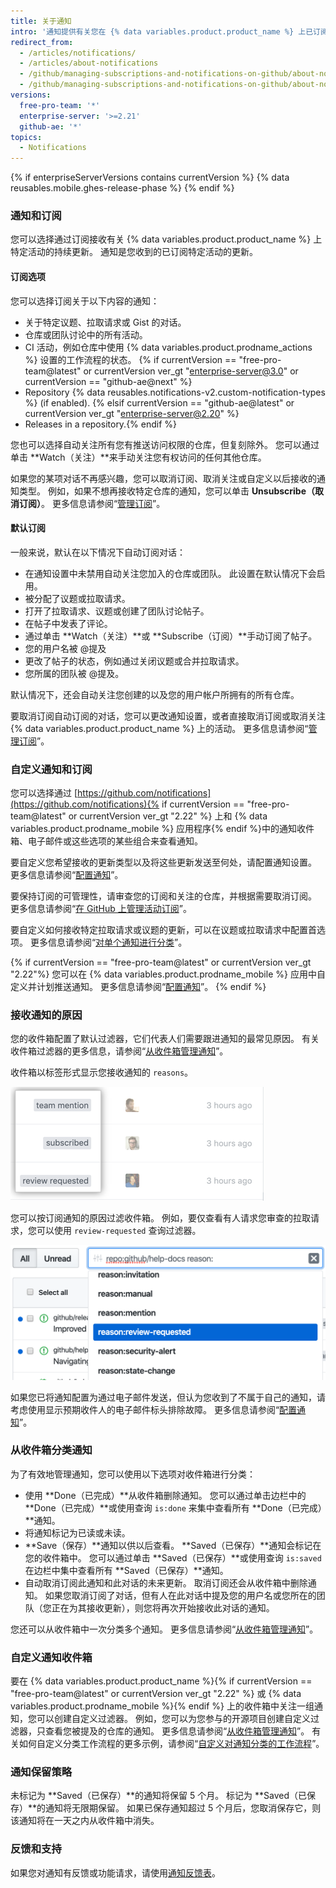 ```yaml
---
title: 关于通知
intro: '通知提供有关您在 {% data variables.product.product_name %} 上已订阅活动的更新。 您可以使用通知收件箱来自定义、分类和管理更新。'
redirect_from:
  - /articles/notifications/
  - /articles/about-notifications
  - /github/managing-subscriptions-and-notifications-on-github/about-notifications-beta
  - /github/managing-subscriptions-and-notifications-on-github/about-notifications
versions:
  free-pro-team: '*'
  enterprise-server: '>=2.21'
  github-ae: '*'
topics:
  - Notifications
---
```

{% if enterpriseServerVersions contains currentVersion %}
{% data reusables.mobile.ghes-release-phase %}
{% endif %}

### 通知和订阅

您可以选择通过订阅接收有关 {% data variables.product.product_name %} 上特定活动的持续更新。 通知是您收到的已订阅特定活动的更新。

#### 订阅选项

您可以选择订阅关于以下内容的通知：
- 关于特定议题、拉取请求或 Gist 的对话。
- 仓库或团队讨论中的所有活动。
- CI 活动，例如仓库中使用 {% data variables.product.prodname_actions %} 设置的工作流程的状态。 {% if currentVersion == "free-pro-team@latest" or  currentVersion ver_gt "enterprise-server@3.0" or currentVersion == "github-ae@next" %}
- Repository {% data reusables.notifications-v2.custom-notification-types %} (if enabled). {% elsif currentVersion == "github-ae@latest" or currentVersion ver_gt "enterprise-server@2.20" %}
- Releases in a repository.{% endif %}

您也可以选择自动关注所有您有推送访问权限的仓库，但复刻除外。 您可以通过单击 **Watch（关注）**来手动关注您有权访问的任何其他仓库。

如果您的某项对话不再感兴趣，您可以取消订阅、取消关注或自定义以后接收的通知类型。 例如，如果不想再接收特定仓库的通知，您可以单击 **Unsubscribe（取消订阅）**。 更多信息请参阅“[管理订阅](/github/managing-subscriptions-and-notifications-on-github/managing-your-subscriptions)”。

#### 默认订阅

一般来说，默认在以下情况下自动订阅对话：
- 在通知设置中未禁用自动关注您加入的仓库或团队。 此设置在默认情况下会启用。
- 被分配了议题或拉取请求。
- 打开了拉取请求、议题或创建了团队讨论帖子。
- 在帖子中发表了评论。
- 通过单击 **Watch（关注）**或 **Subscribe（订阅）**手动订阅了帖子。
- 您的用户名被 @提及
- 更改了帖子的状态，例如通过关闭议题或合并拉取请求。
- 您所属的团队被 @提及。

默认情况下，还会自动关注您创建的以及您的用户帐户所拥有的所有仓库。

要取消订阅自动订阅的对话，您可以更改通知设置，或者直接取消订阅或取消关注 {% data variables.product.product_name %} 上的活动。 更多信息请参阅“[管理订阅](/github/managing-subscriptions-and-notifications-on-github/managing-your-subscriptions)”。

### 自定义通知和订阅

您可以选择通过 [https://github.com/notifications](https://github.com/notifications){% if currentVersion == "free-pro-team@latest" or currentVersion ver_gt "2.22" %} 上和 {% data variables.product.prodname_mobile %} 应用程序{% endif %}中的通知收件箱、电子邮件或这些选项的某些组合来查看通知。

要自定义您希望接收的更新类型以及将这些更新发送至何处，请配置通知设置。 更多信息请参阅“[配置通知](/github/managing-subscriptions-and-notifications-on-github/configuring-notifications)”。

要保持订阅的可管理性，请审查您的订阅和关注的仓库，并根据需要取消订阅。 更多信息请参阅“[在 GitHub 上管理活动订阅](/github/managing-subscriptions-and-notifications-on-github/managing-subscriptions-for-activity-on-github)”。

要自定义如何接收特定拉取请求或议题的更新，可以在议题或拉取请求中配置首选项。 更多信息请参阅“[对单个通知进行分类](/github/managing-subscriptions-and-notifications-on-github/triaging-a-single-notification#customizing-when-to-receive-future-updates-for-an-issue-or-pull-request)”。

{% if currentVersion == "free-pro-team@latest" or currentVersion ver_gt "2.22"%}
您可以在
{% data variables.product.prodname_mobile %} 应用中自定义并计划推送通知。 更多信息请参阅“[配置通知](/github/managing-subscriptions-and-notifications-on-github/configuring-notifications#managing-your-notification-settings-with-github-for-mobile)”。
{% endif %}

### 接收通知的原因

您的收件箱配置了默认过滤器，它们代表人们需要跟进通知的最常见原因。 有关收件箱过滤器的更多信息，请参阅“[从收件箱管理通知](/github/managing-subscriptions-and-notifications-on-github/managing-notifications-from-your-inbox#default-notification-filters)”。

收件箱以标签形式显示您接收通知的 `reasons`。

![收件箱中的原因标签](/assets/images/help/notifications-v2/reasons-as-labels-in-inbox.png)

您可以按订阅通知的原因过滤收件箱。 例如，要仅查看有人请求您审查的拉取请求，您可以使用 `review-requested` 查询过滤器。

![通过查看请求的原因过滤通知](/assets/images/help/notifications-v2/review-requested-reason.png)

如果您已将通知配置为通过电子邮件发送，但认为您收到了不属于自己的通知，请考虑使用显示预期收件人的电子邮件标头排除故障。 更多信息请参阅“[配置通知](/github/managing-subscriptions-and-notifications-on-github/configuring-notifications#filtering-email-notifications)”。

### 从收件箱分类通知

为了有效地管理通知，您可以使用以下选项对收件箱进行分类：
- 使用 **Done（已完成）**从收件箱删除通知。 您可以通过单击边栏中的 **Done（已完成）**或使用查询 `is:done` 来集中查看所有 **Done（已完成）**通知。
- 将通知标记为已读或未读。
- **Save（保存）**通知以供以后查看。 **Saved（已保存）**通知会标记在您的收件箱中。 您可以通过单击 **Saved（已保存）**或使用查询 `is:saved` 在边栏中集中查看所有 **Saved（已保存）**通知。
- 自动取消订阅此通知和此对话的未来更新。 取消订阅还会从收件箱中删除通知。 如果您取消订阅了对话，但有人在此对话中提及您的用户名或您所在的团队（您正在为其接收更新），则您将再次开始接收此对话的通知。

您还可以从收件箱中一次分类多个通知。 更多信息请参阅“[从收件箱管理通知](/github/managing-subscriptions-and-notifications-on-github/managing-notifications-from-your-inbox#triaging-multiple-notifications-at-the-same-time)”。

### 自定义通知收件箱

要在 {% data variables.product.product_name %}{% if currentVersion == "free-pro-team@latest" or currentVersion ver_gt "2.22" %} 或 {% data variables.product.prodname_mobile %}{% endif %} 上的收件箱中关注一组通知，您可以创建自定义过滤器。 例如，您可以为您参与的开源项目创建自定义过滤器，只查看您被提及的仓库的通知。 更多信息请参阅“[从收件箱管理通知](/github/managing-subscriptions-and-notifications-on-github/managing-notifications-from-your-inbox)”。 有关如何自定义分类工作流程的更多示例，请参阅“[自定义对通知分类的工作流程](/github/managing-subscriptions-and-notifications-on-github/customizing-a-workflow-for-triaging-your-notifications)”。

### 通知保留策略

未标记为 **Saved（已保存）**的通知将保留 5 个月。 标记为 **Saved（已保存）**的通知将无限期保留。 如果已保存通知超过 5 个月后，您取消保存它，则该通知将在一天之内从收件箱中消失。

### 反馈和支持

如果您对通知有反馈或功能请求，请使用[通知反馈表](https://support.github.com/contact/feedback?contact%5Bcategory%5D=notifications&contact%5Bsubject%5D=Product+feedback)。
